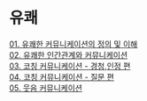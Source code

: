 # 유쾌

[01. 유쾌한 커뮤니케이션의 정의 및 이해](https://critbear.github.io/study/source/01.html) <br>
[02. 유쾌한 인간관계와 커뮤니케이션](https://critbear.github.io/study/source/02.html) <br>
[03. 코칭 커뮤니케이션 - 경청,인정 편](https://critbear.github.io/study/source/03.html) <br>
[04. 코칭 커뮤니케이션 - 질문 편](https://critbear.github.io/study/source/04.html) <br>
[05. 웃음 커뮤니케이션](https://critbear.github.io/study/source/05.html) <br>
